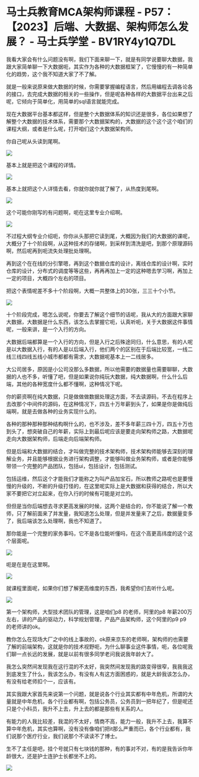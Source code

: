 # 马士兵教育MCA架构师课程 - P57：【2023】后端、大数据、架构师怎么发展？ - 马士兵学堂 - BV1RY4y1Q7DL

我看大家会有什么问题没有啊，我们下面来聊一下，就是有同学说要聊大数据，我跟大家简单聊一下大数据呃，其实作为各种的大数据框架了，它慢慢的有一种简单化的趋势，这个我不知道大家了不了解。

就是一般来说原来做大数据的时候，你需要掌握编程语言，然后用编程去调各论各的接口，去完成大数据的相关的一些操作，但是呢各种各样的大数据平台出来之后呢，它倾向于简单化，用简单的sql语言就能完成。

现在大数据平台基本都这样，但是整个大数据体系的知识还是很多，各位如果想了解整个大数据的技术体系，需要那个大数据架构的，大数据的这个这个这个咱们的课程大纲，或者是什么呢，打开咱们这个大数据架构师。

你自己呢从头读到尾啊。

![](img/4f8728a19056e6302bb9bae4bbbe6da8_1.png)

基本上就是把这个课程的详情。

![](img/4f8728a19056e6302bb9bae4bbbe6da8_3.png)

基本上就把这个人详情去看，你就你就你就了解了，从热度到尾啊。

![](img/4f8728a19056e6302bb9bae4bbbe6da8_5.png)

这个可能你刚写的有问题啊，呃在这里专业介绍啊。

![](img/4f8728a19056e6302bb9bae4bbbe6da8_7.png)

不过程大纲专业介绍呃，你你从头那把它读到尾，大概因为我们的大数据的课呢，大概分了十个阶段啊，从这种技术的存储啊，到采样到清洗是吧，到那个原理源码啊，然后呢再到呃流失处理批处理啊。

再到这个在在线的分引擎嗯，再到这个数据仓库的设计，离线仓库的设计啊，实时仓库的设计，分布式的调度等等这些，再再再加上一定的这种嗯去学习啊，再加上一定的项目，大概四个左右的项目。

把这个表情呢差不多十个阶段啊，大概一共整体上的30张，三三十个小节。

![](img/4f8728a19056e6302bb9bae4bbbe6da8_9.png)

十个阶段完成，嗯怎么说呢，你要去了解这个细节的话呢，我从大的方面跟大家聊大数据，大数据是什么东西，该怎么去掌握它呃，认真听呃，关于大数据这件事情呢，一般来讲，是一个入行的方向。

大数据后端都算是一个入行的方向，但是入行之后殊途同归，什么意思，有的人呢是以大数据入行，有的人是以后端入行，他们两个的区别在于后端比较宽，一线二线三线四线五线小城市都都有需求，大数据呢基本上一二线居多。

大公司居多，原因是小公司没那么多数据，所以他需要的数据量也需要聊聊，大数据的人也不多，听懂了吧，但是如果说你纯玩大数据，纯大数据啊，什么什么后端，其他的各种宽度什么都不懂啊，这种情况下呢。

你的薪资啊在纯大数据，只是做做做数据处理这方面，不去读源码，不去在程序上去改那个中间件的源码，在这种情况下，四五十万年薪到头了，如果是你是做纯后端啊，就是去做各种的业务实现什么的。

各种的那种那种那种结构啊什么的，也不涉及，差不多年薪三四十万，四五十万也到头了，想突破自己的年薪，实际上到最后呢应该是要走向架构师之路，大数据呢走向大数据架构师，后端走向后端架构师。

但是后端和大数据的结合，才叫做完整的技术架构师，技术架构师能够去深刻的理解业务，并且能够根据业务进行架构调整，才能够叫做业务架构师，或者是你能够带领一个完整的产品团队，包括ui，包括设计，包括测试。

包括运维，然后这个才能我们才能称之为叫产品加宝石，所以教师之路呢也是要慢慢的升级的，不断的升级打怪的，在这里呢实际上是大数据和获得的结合，所以大家不要把它对立起来，在你入行的时候有可能是对立的。

但但是当你后端想去寻求更高发展的时候，这两个是结合的，你不能说了解一个教师，只了解前面来了并发量，我知道怎么处理，但是并发量来了之后，数据量变多了，我后端该怎么处理啊，我也不知道了。

那你能是一个完整的家务事吗，它不是各位能听懂吗，在这个高更高纬度的这个这个层面呢。

![](img/4f8728a19056e6302bb9bae4bbbe6da8_11.png)

呃是在是在这里啊。

![](img/4f8728a19056e6302bb9bae4bbbe6da8_13.png)

就课程里面呢，如果你们想了解更高维度的东西，我希望你们去听什么呢。

![](img/4f8728a19056e6302bb9bae4bbbe6da8_15.png)

第一个架构师，大型技术团队的管理，这是咱们p8 的老师，阿里的p8 年薪200万左右，讲的产品的驱动力，科学规划管理，产品产品架构师，这个阿里的p9 p9 的老师讲的ok。

教你怎么在现场大厂之中的线上事故的，ok原来京东的老师啊，架构师的也需要了解的前端架构，这就是你的技术视野呃，为什么聊事业这件事情，呃，各位呢我们聊一点长远的发展，就是以前有很多同学老问我说我年龄大了。

我怎么突然间发现我在这行混的不太好，我突然间发现我的路变得很窄，我我我这到底发生了什么，我该怎么办，有没有人有这方面困惑的，就是大龄我该怎么办，有没有给老师扣个一，应该有。

其实我跟大家首先来说第一个问题，就是说各个行业其实都有中年危机，所谓的大量就是中年危机，各个行业都有啊，包括公务员，公务员到一把年纪了，但是呢还只是个小科员，我升不上去，升上去的都是那些有关系的人。

有能力的人我比较差，我混的不太好，情商不高，能力一般，我升不上去，我算不算中年危机，其实也算啊，没有没有像咱们把it那么严重而已，各个行业都有，我们说那个医疗行业，我们说那个不读读不了博士。

生不了主任是吧，挂个号就只有七块钱的那种，有的事对不对，有的是我告诉你年龄很大，还是护士连护士长都坐不上的。



![](img/4f8728a19056e6302bb9bae4bbbe6da8_17.png)